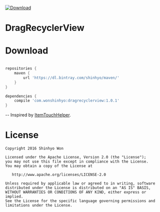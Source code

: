 [ ![Download](https://api.bintray.com/packages/shinhyo/maven/dragrecyclerview/images/download.svg) ](https://bintray.com/shinhyo/maven/dragrecyclerview/_latestVersion)

# DragRecyclerView


Download
=======

```groovy

repositories {
    maven {
        url 'https://dl.bintray.com/shinhyo/maven/'
    }
}

dependencies {
    compile 'com.wonshinhyo:dragrecyclerview:1.0.1'
}
```



--
Inspired by [ItemTouchHelper](https://github.com/iPaulPro/Android-ItemTouchHelper-Demo).

License
=======

    Copyright 2016 Shinhyo Won

    Licensed under the Apache License, Version 2.0 (the "License");
    you may not use this file except in compliance with the License.
    You may obtain a copy of the License at

       http://www.apache.org/licenses/LICENSE-2.0

    Unless required by applicable law or agreed to in writing, software
    distributed under the License is distributed on an "AS IS" BASIS,
    WITHOUT WARRANTIES OR CONDITIONS OF ANY KIND, either express or implied.
    See the License for the specific language governing permissions and
    limitations under the License.
